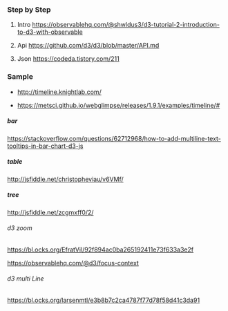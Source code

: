### Step by Step

1. Intro
   https://observablehq.com/@shwldus3/d3-tutorial-2-introduction-to-d3-with-observable

2. Api
   https://github.com/d3/d3/blob/master/API.md

3. Json
   https://codeda.tistory.com/211

### Sample

- http://timeline.knightlab.com/

- https://metsci.github.io/webglimpse/releases/1.9.1/examples/timeline/#

##### bar

https://stackoverflow.com/questions/62712968/how-to-add-multiline-text-tooltips-in-bar-chart-d3-js

##### table

http://jsfiddle.net/christopheviau/v6VMf/

##### tree

http://jsfiddle.net/zcgmxff0/2/

###### d3 zoom

https://bl.ocks.org/EfratVil/92f894ac0ba265192411e73f633a3e2f

https://observablehq.com/@d3/focus-context

###### d3 multi Line

https://bl.ocks.org/larsenmtl/e3b8b7c2ca4787f77d78f58d41c3da91
